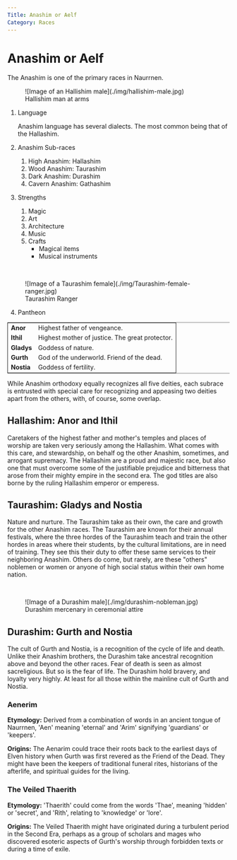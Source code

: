 ```yaml
---
Title: Anashim or Aelf
Category: Races
---
```

# Anashim or Aelf

The Anashim is one of the primary races in Naurrnen. 

<div class="wrap-right-img">
<figure class="pic-banner">
![Image of an Hallishim male](./img/hallishim-male.jpg)
<figcaption>Hallishim man at arms</figcaption>
</figure>
</div>

1.  Language
    
    Anashim language has several dialects. The most common being that of the Hallashim.

2.  Anashim Sub-races

    1.  High Anashim: Hallashim
    2.  Wood Anashim: Taurashim
    3.  Dark Anashim: Durashim
    4.  Cavern Anashim: Gathashim

3.  Strengths

    1.  Magic
    2.  Art
    3.  Architecture
    4.  Music
    5.  Crafts
        -   Magical items
        -   Musical instruments
    
</div>
<br style="clear:both;" />

<div class="wrap-left-img">
<figure class="pic-banner">
![Image of a Taurashim female](./img/Taurashim-female-ranger.jpg)
<figcaption>Taurashim Ranger</figcaption>
</figure>
</div>

4.  Pantheon

<table border="2" cellspacing="0" cellpadding="6" rules="groups" frame="hsides">
<colgroup>
<col  class="org-left" />
<col  class="org-left" />
</colgroup>
<tbody>
<tr>
<td class="org-left"><b>Anor</b></td>
<td class="org-left">Highest father of vengeance.</td>
</tr>
<tr>
<td class="org-left"><b>Ithil</b></td>
<td class="org-left">Highest mother of justice. The great protector.</td>
</tr>
<tr>
<td class="org-left"><b>Gladys</b></td>
<td class="org-left">Goddess of nature.</td>
</tr>
<tr>
<td class="org-left"><b>Gurth</b></td>
<td class="org-left">God of the underworld. Friend of the dead.</td>
</tr>
<tr>
<td class="org-left"><b>Nostia</b></td>
<td class="org-left">Goddess of fertility.</td>
</tr>
</tbody>
</table>

While Anashim orthodoxy equally recognizes all five deities, each subrace is entrusted with special care for recognizing and appeasing two deities apart from the others, with, of course, some overlap. 

## Hallashim: Anor and Ithil
Caretakers of the highest father and mother's temples and places of worship are taken very seriously among the Hallashim. What comes with this care, and stewardship, on behalf og the other Anashim, sometimes, and arrogant supremacy. The Hallashim are a proud and majestic race, but also one that must overcome some of the justifiable prejudice and bitterness that arose from their mighty empire in the second era. The god titles are also borne by the ruling Hallashim emperor or emperess.

## Taurashim: Gladys and Nostia
Nature and nurture. The Taurashim take as their own, the care and growth for the other Anashim races. The Taurashim are known for their annual festivals, where the three hordes of the Taurashim teach and train the other hordes in areas where their students, by the cultural limitations, are in need of training. They see this their duty to offer these same services to their neighboring Anashim. Others do come, but rarely, are these "others" noblemen or women or anyone of high social status within their own home nation.

<br style="clear:both;" />

<div class="wrap-right-img">
<figure class="pic-banner">
![Image of a Durashim male](./img/durashim-nobleman.jpg)
<figcaption>Durashim mercenary in ceremonial attire</figcaption>
</figure>
</div>

## Durashim: Gurth and Nostia
The cult of Gurth and Nostia, is a recognition of the cycle of life and death. Unlike their Anashim brothers, the Durashim take ancestral recognition above and beyond the other races. Fear of death is seen as almost sacreligious. But so is the fear of life. The Durashim hold bravery, and loyalty very highly. At least for all those within the mainline cult of Gurth and Nostia.

### Aenerim

**Etymology:** Derived from a combination of words in an ancient tongue of Naurrnen, 'Aen' meaning 'eternal' and 'Arim' signifying 'guardians' or 'keepers'.

**Origins:** The Aenarim could trace their roots back to the earliest days of Elven history when Gurth was first revered as the Friend of the Dead. They might have been the keepers of traditional funeral rites, historians of the afterlife, and spiritual guides for the living.

### The Veiled Thaerith
**Etymology:** 'Thaerith' could come from the words 'Thae', meaning 'hidden' or 'secret', and 'Rith', relating to 'knowledge' or 'lore'.

**Origins:** The Veiled Thaerith might have originated during a turbulent period in the Second Era, perhaps as a group of scholars and mages who discovered esoteric aspects of Gurth's worship through forbidden texts or during a time of exile.

<br style="clear:both;" />



